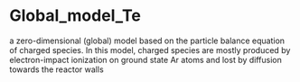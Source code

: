 # Global_model_Te

a zero-dimensional (global) model based on the particle balance equation of charged species. In this model, charged species are mostly produced by electron-impact ionization on ground state Ar atoms and lost by diffusion towards the reactor walls
